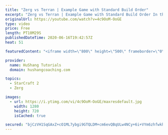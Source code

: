 ```yaml
---
title: "Zerg vs Terran | Example Game with Standard Build Order"
excerpt: "Zerg vs Terran | Example Game with Standard Build Order In this guide we learn how to defend early Terran attacks.  Coaching -------------------------------------------------------------------------- Interested in Starcraft lessons? Check out my website! I would love to help you improve and reach your"
originalUrl: https://youtube.com/watch?v=4c9OoM-OoGE
type: video
price: Free
length: PT10M29S
publishedDateTime: 2020-06-16T19:42:57Z
heat: 51

featuredContent: "<iframe width=\"800\" height=\"500\" frameborder=\"0\" src=\"https://www.youtube.com/embed/4c9OoM-OoGE\" allow=\"accelerometer; autoplay; encrypted-media; gyroscope; picture-in-picture\" allowfullscreen></iframe>"

provider:
  name: HuShang Tutorials
  domain: hushangcoaching.com

topics:
  - StarCraft 2
  - Zerg

images:
  - url: https://i.ytimg.com/vi/4c9OoM-OoGE/maxresdefault.jpg
    width: 1280
    height: 720
    isCached: true

secured: "bjCzVH1SqGAxZ+cO1ML7ybgi9GTQLDM+cm6evQBqULw4NCy+6i+VYm6zhfwkhjM4yW4H9sSJ5N/Xm3dPUz4BCKPi2tCHNib4Mt7CTiUPZxODT2d7UCrDNBMCytW4QhS+RGupxxf7bV8tjlylGFM1TA2dNuLbIHiEJOwFexlzK5hfLWqUWfZ78spdaDZd68JEj1NkJ2SEG/Vh2CwWz2XbKGtf8B6/uO7HC1XdiT1MYNzpePPtyVT4/VHj46DDYSbFaqvkpui/Izqmx17yfTeUgQdHIQZLdc7cpvxEbo/V+AThNtgcTLqvSNdFPmo/Bh86cKmbgixhOFKJT0hi0j7/N9xT1iZ2PPF8LXF3iOVrWUl1fuljcHoJvHgs6YW2nTlUN4Px2DaZUiOXLcRZMEkglTylTuJ6D1yQwdmtklH+HE4=;shv84sTGblUhZ2V6w9PGFQ=="
---
```


